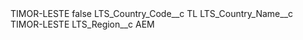 <?xml version="1.0" encoding="UTF-8"?>
<CustomMetadata xmlns="http://soap.sforce.com/2006/04/metadata" xmlns:xsi="http://www.w3.org/2001/XMLSchema-instance" xmlns:xsd="http://www.w3.org/2001/XMLSchema">
    <label>TIMOR-LESTE</label>
    <protected>false</protected>
    <values>
        <field>LTS_Country_Code__c</field>
        <value xsi:type="xsd:string">TL</value>
    </values>
    <values>
        <field>LTS_Country_Name__c</field>
        <value xsi:type="xsd:string">TIMOR-LESTE</value>
    </values>
    <values>
        <field>LTS_Region__c</field>
        <value xsi:type="xsd:string">AEM</value>
    </values>
</CustomMetadata>
